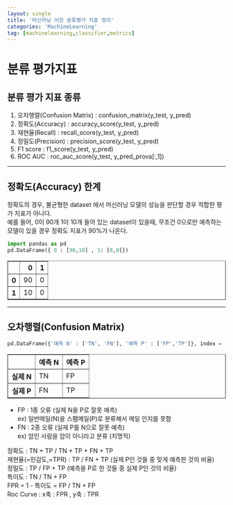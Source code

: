```yaml
---
layout: single
title: '머신러닝 이진 분류평가 지표 정리'
categories: 'MachineLearning'
tag: [machinelearning,classifier,metrics]
---
```


# 분류 평가지표

## 분류 평가 지표 종류
1. 오차행렬(Confusion Matrix) : confusion_matrix(y_test, y_pred)  
2. 정확도(Accuracy) : accuracy_score(y_test, y_pred)  
3. 재현율(Recall) : recall_score(y_test, y_pred)  
4. 정밀도(Precision) : precision_score(y_test, y_pred)  
5. F1 score : f1_score(y_test, y_pred)  
6. ROC AUC : roc_auc_score(y_test, y_pred_prova[:,1])

---
## 정확도(Accuracy) 한계
정확도의 경우, 불균형한 dataset 에서 머신러닝 모델의 성능을 판단할 경우 적합한 평가 지표가 아니다.  
예를 들어, 0이 90개 1이 10개 들어 있는 dataset이 있을때, 무조건 0으로만 예측하는 모델이 있을 경우 정확도 지표가 90%가 나온다.


```python
import pandas as pd
pd.DataFrame({ 0 : [90,10] , 1: [0,0]})
```




<div>
<style scoped>
    .dataframe tbody tr th:only-of-type {
        vertical-align: middle;
    }

    .dataframe tbody tr th {
        vertical-align: top;
    }

    .dataframe thead th {
        text-align: right;
    }
</style>
<table border="1" class="dataframe">
  <thead>
    <tr style="text-align: right;">
      <th></th>
      <th>0</th>
      <th>1</th>
    </tr>
  </thead>
  <tbody>
    <tr>
      <th>0</th>
      <td>90</td>
      <td>0</td>
    </tr>
    <tr>
      <th>1</th>
      <td>10</td>
      <td>0</td>
    </tr>
  </tbody>
</table>
</div>



---
## 오차행렬(Confusion Matrix)


```python
pd.DataFrame({'예측 N' : ['TN', 'FN'], '예측 P' : ['FP','TP']}, index = ['실제 N','실제 P'])
```




<div>
<style scoped>
    .dataframe tbody tr th:only-of-type {
        vertical-align: middle;
    }

    .dataframe tbody tr th {
        vertical-align: top;
    }

    .dataframe thead th {
        text-align: right;
    }
</style>
<table border="1" class="dataframe">
  <thead>
    <tr style="text-align: right;">
      <th></th>
      <th>예측 N</th>
      <th>예측 P</th>
    </tr>
  </thead>
  <tbody>
    <tr>
      <th>실제 N</th>
      <td>TN</td>
      <td>FP</td>
    </tr>
    <tr>
      <th>실제 P</th>
      <td>FN</td>
      <td>TP</td>
    </tr>
  </tbody>
</table>
</div>



- FP : 1종 오류 (실제 N을 P로 잘못 예측)  
    ex) 일반메일(N)을 스팸메일(P)로 분류해서 메일 인지를 못함
- FN : 2종 오류 (실제 P를 N으로 잘못 예측)  
    ex) 암인 사람을 암이 아니라고 분류 (치명적)

정확도 : TN + TP / TN + TP + FN + TP  
재현율(=민감도,=TPR) : TP / FN + TP (실제 P인 것들 중 맞게 예측한 것의 비율)  
정밀도 : TP / FP + TP (예측을 P로 한 것들 중 실제 P인 것의 비율)  
특이도 : TN / TN + FP  
FPR = 1 - 특이도 = FP / TN + FP   
Roc Curve : x축 : FPR , y축 : TPR  
